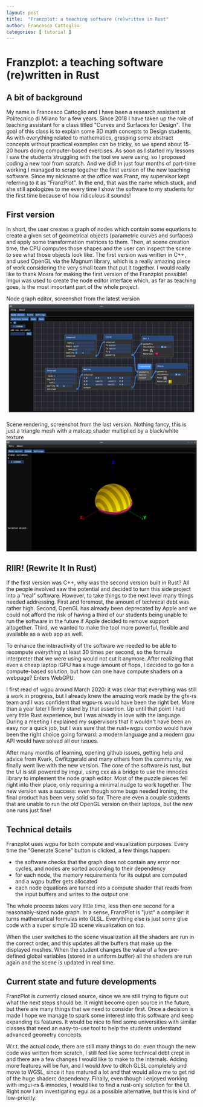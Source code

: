 ```yaml
---
layout: post
title:  "Franzplot: a teaching software (re)written in Rust"
author: Francesco Cattoglio
categories: [ tutorial ]
---
```

# Franzplot: a teaching software (re)written in Rust

## A bit of background
My name is Francesco Cattoglio and I have been a research assistant at Politecnico di Milano for a few years. Since 2018 I have taken up the role of teaching assistant for a class titled "Curves and Surfaces for Design". The goal of this class is to explain some 3D math concepts to Design students. As with everything related to mathematics, grasping some abstract concepts without practical examples can be tricky, so we spend about 15-20 hours doing computer-based exercises. As soon as I started my lessons I saw the students struggling with the tool we were using, so I proposed coding a new tool from scratch. And we did! In just four months of part-time working I managed to scrap together the first version of the new teaching software. Since my nickname at the office was Franz, my supervisor kept referring to it as "FranzPlot". In the end, that was the name which stuck, and she still apologizes to me every time I show the software to my students for the first time because of how ridiculous it sounds!

## First version
In short, the user creates a graph of nodes which contain some equations to create a given set of geometrical objects (parametric curves and surfaces) and apply some transformation matrices to them. Then, at scene creation time, the CPU computes those shapes and the user can inspect the scene to see what those objects look like.
The first version was written in C++, and used OpenGL via the Magnum library, which is a really amazing piece of work considering the very small team that put it together. I would really like to thank Mosra for making the first version of the Franzplot possible! Imgui was used to create the node editor interface which, as far as teaching goes, is the most important part of the whole project.

Node graph editor, screenshot from the latest version
![Node graph editing](https://github.com/francesco-cattoglio/stories/raw/main/assets/img/franzplot_nodes.png)

Scene rendering, screenshot from the last version. Nothing fancy, this is just a triangle mesh with a matcap shader multiplied by a black/white texture
![Node graph editing](https://github.com/francesco-cattoglio/stories/raw/main/assets/img/franzplot_scene.png)

## RIIR! (Rewrite It In Rust)
If the first version was C++, why was the second version built in Rust?  All the people involved saw the potential and decided to turn this side project into a "real" software. However, to take things to the next level many things needed addressing. First and foremost, the amount of technical debt was rather high. Second, OpenGL has already been deprecated by Apple and we could not afford the risk of having a third of our students being unable to run the software in the future if Apple decided to remove support altogether. Third, we wanted to make the tool more powerful, flexible and available as a web app as well.

To enhance the interactivity of the software we needed to be able to recompute *everything* at least 30 times per second, so the formula interpreter that we were using would not cut it anymore. After realizing that even a cheap laptop iGPU has a huge amount of flops, I decided to go for a compute-based solution, but how can one have compute shaders on a webpage? Enters WebGPU.

I first read of wgpu around March 2020: it was clear that everything was still a work in progress, but I already knew the amazing work made by the gfx-rs team and I was confident that wgpu-rs would have been the right bet. More than a year later I firmly stand by that assertion.
Up until that point I had very little Rust experience, but I was already in love with the language. During a meeting I explained my supervisors that it wouldn't have been an easy nor a quick job, but I was sure that the rust+wgpu combo would have been the right choice going forward: a modern language and a modern gpu API would have solved all our issues.

After many months of learning, opening github issues, getting help and advice from Kvark, Cwfitzgerald and many others from the community, we finally went live with the new version. The core of the software is rust, but the UI is still powered by imgui, using cxx as a bridge to use the imnodes library to implement the node graph editor. Most of the puzzle pieces fell right into their place, only requiring a minimal nudge to work together.
The new version was a success: even though some bugs needed ironing, the final product has been very solid so far. There are even a couple students that are unable to run the *old* OpenGL version on their laptops, but the new one runs just fine!

## Technical details
Franzplot uses wgpu for both compute and visualization purposes. Every time the "Generate Scene" button is clicked, a few things happen:
- the software checks that the graph does not contain any error nor cycles, and nodes are sorted according to their dependency
- for each node, the memory requirements for its output are computed and a wgpu buffer gets allocated
- each node equations are turned into a compute shader that reads from the input buffers and writes to the output one

The whole process takes very little time, less then one second for a reasonably-sized node graph. In a sense, FranzPlot is "just" a compiler: it turns mathematical formulas into GLSL. Everything else is just some glue code with a super simple 3D scene visualization on top.

When the user switches to the scene visualization all the shaders are run in the correct order, and this updates all the buffers that make up the displayed meshes. When the student changes the value of a few pre-defined global variables (stored in a uniform buffer) all the shaders are run again and the scene is updated in real time.

## Current state and future developments
FranzPlot is currently closed source, since we are still trying to figure out what the next steps should be. It might become open source in the future, but there are many things that we need to consider first. Once a decision is made I hope we manage to spark some interest into this software and keep expanding its features. It would be nice to find some universities with similar classes that need an easy-to-use tool to help the students understand advanced geometry concepts.

W.r.t. the actual code, there are still many things to do: even though the new code was written from scratch, I still feel like some technical debt crept in and there are a few changes I would like to make to the internals. Adding more features will be fun, and I would *love* to ditch GLSL completely and move to WGSL, since it has matured a lot and that would allow me to get rid of the huge shaderc dependency.
Finally, even though I enjoyed working with imgui-rs & imnodes, I would like to find a rust-only solution for the UI. Right now I am investigating egui as a possible alternative, but this is kind of low-priority.
